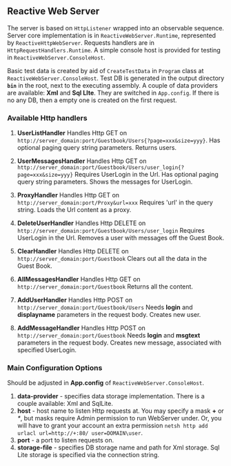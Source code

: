 ﻿## Reactive Web Server
The server is based on `HttpListener` wrapped into an observable sequence. Server core implementation is in `ReactiveWebServer.Runtime`, 
represented  by `ReactiveHttpWebServer`. Requests handlers are in `HttpRequestHandlers.Runtime`. A simple console host
is provided for testing in `ReactiveWebServer.ConsoleHost`. 

Basic test data is created by aid of `CreateTestData` in `Program` class at `ReactiveWebServer.ConsoleHost`. Test DB is generated
in the output directory **`bin`** in the root, next to the executing assembly. 
A couple of data providers are available: **Xml** and **Sql LIte**. They are switched in `App.config`.
If there is no any DB, then a empty one is created on the first request.

### Available Http handlers ###
1. **UserListHandler**
Handles Http GET on `http://server_domain:port/Guestbook/Users{?page=xxx&size=yyy}`.
Has optional paging query string parameters.
Returns users.

2. **UserMessagesHandler**
Handles Http GET on `http://server_domain:port/Guestbook/Users/user_login{?page=xxx&size=yyy}`
Requires UserLogin in the Url. Has optional paging query string parameters.
Shows the messages for UserLogin.

3. **ProxyHandler**
Handles Http GET on `http://server_domain:port/Proxy&url=xxx`
Requires 'url' in the query string.
Loads the Url content as a proxy.

4. **DeleteUserHandler**
Handles Http DELETE on `http://server_domain:port/Guestbook/Users/user_login`
Requires UserLogin in the Url.
Removes a user with messages off the Guest Book.

5. **ClearHandler**
Handles Http DELETE on `http://server_domain:port/Guestbook`
Clears out all the data in the Guest Book.

6. **AllMessagesHandler**
Handles Http GET  on `http://server_domain:port/Guestbook`
Returns all the content.

7. **AddUserHandler**
Handles Http POST on `http://server_domain:port/Guestbook/Users`
Needs **login** and **displayname** parameters in the request body.
Creates new user.

8. **AddMessageHandler**
Handles Http POST on `http://server_domain:port/Guestbook`
Needs **login** and **msgtext** parameters in the request body.
Creates new message, associated with specified UserLogin.

### Main Configuration Options ##
Should be adjusted in **App.config** of `ReactiveWebServer.ConsoleHost`.
1. **data-provider** - specifies data storage implementation. There is a couple available: Xml and SqlLite.
2. **host** - host name to listen Http requests at. You may specify a mask **+** or _*_, but masks require Admin permission
to run WebServer under. Or, you will have to grant your account an extra permission `netsh http add urlacl url=http://+:80/ user=DOMAIN\user`.
3. **port** - a port to listen requests on.
4. **storage-file** - specifies DB storage name and path for Xml storage. Sql Lite storage is specified via the connection string.